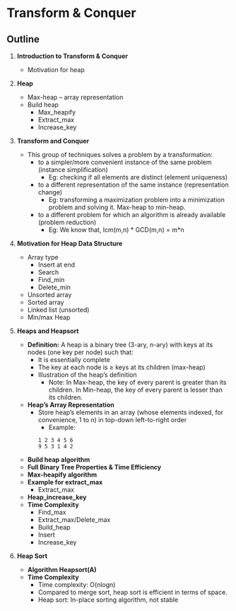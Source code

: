 # Transform & Conquer

## Outline

1. **Introduction to Transform & Conquer**
    - Motivation for heap

2. **Heap**
    - Max-heap – array representation
    - Build heap
        - Max_heapify
        - Extract_max
        - Increase_key

3. **Transform and Conquer**
    - This group of techniques solves a problem by a transformation:
        - to a simpler/more convenient instance of the same problem (instance simplification)
            - Eg: checking if all elements are distinct (element uniqueness)
        - to a different representation of the same instance (representation change)
            - Eg: transforming a maximization problem into a minimization problem and solving it. Max-heap to min-heap.
        - to a different problem for which an algorithm is already available (problem reduction)
            - Eg: We know that, lcm(m,n) * GCD(m,n) = m*n

4. **Motivation for Heap Data Structure**
    - Array type
        - Insert at end
        - Search
        - Find_min
        - Delete_min
    - Unsorted array
    - Sorted array
    - Linked list (unsorted)
    - Min/max Heap

5. **Heaps and Heapsort**
    - **Definition:** A heap is a binary tree (3-ary, n-ary) with keys at its nodes (one key per node) such that:
        - It is essentially complete
        - The key at each node is ≥ keys at its children (max-heap)
        - Illustration of the heap’s definition
            - Note: In Max-heap, the key of every parent is greater than its children. In Min-heap, the key of every parent is lesser than its children.
    - **Heap’s Array Representation**
        - Store heap’s elements in an array (whose elements indexed, for convenience, 1 to n) in top-down left-to-right order
            - Example:
            ```
            1 2 3 4 5 6
            9 5 3 1 4 2
            ```
    - **Build heap algorithm**
    - **Full Binary Tree Properties & Time Efficiency**
    - **Max-heapify algorithm**
    - **Example for extract_max**
        - Extract_max
    - **Heap_increase_key**
    - **Time Complexity**
        - Find_max
        - Extract_max/Delete_max
        - Build_heap
        - Insert
        - Increase_key

6. **Heap Sort**
    - **Algorithm Heapsort(A)**
    - **Time Complexity**
        - Time complexity: O(nlogn)
        - Compared to merge sort, heap sort is efficient in terms of space.
        - Heap sort: In-place sorting algorithm, not stable